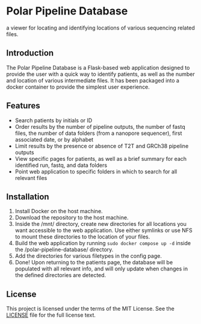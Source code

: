 # Polar Pipeline Database
a viewer for locating and identifying locations of various sequencing related files.

## Introduction
The Polar Pipeline Database is a Flask-based web application designed to provide the user with a quick way to identify patients, as well as the number and location of various intermediate files. It has been packaged into a docker container to provide the simplest user experience.

## Features
- Search patients by initials or ID
- Order results by the number of pipeline outputs, the number of fastq files, the number of data folders (from a nanopore sequencer), first associated date, or by alphabet
- Limit results by the presence or absence of T2T and GRCh38 pipeline outputs
- View specific pages for patients, as well as a brief summary for each identified run, fastq, and data folders
- Point web application to specific folders in which to search for all relevant files

## Installation
1. Install Docker on the host machine.
2. Download the repository to the host machine.
3. Inside the /mnt/ directory, create new directories for all locations you want accessible to the web application. Use either symlinks or use NFS to mount these directories to the location of your files.
4. Build the web application by running ```sudo docker compose up -d``` inside the /polar-pipeline-database/ directory.
5. Add the directories for various filetypes in the config page.
6. Done! Upon returning to the patients page, the database will be populated with all relevant info, and will only update when changes in the defined directories are detected.

## License
This project is licensed under the terms of the MIT License. See the [LICENSE](LICENSE.md) file for the full license text.
